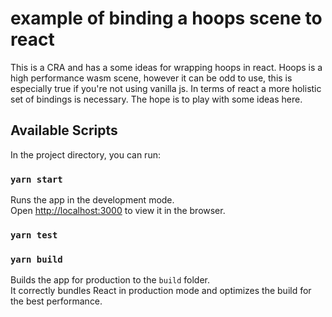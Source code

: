# example of binding a hoops scene to react

This is a CRA and has a some ideas for wrapping hoops in react. Hoops is a high performance wasm scene, however it can be odd to use, this is especially true if you're not using vanilla js. In terms of react a more holistic set of bindings is necessary. The hope is to play with some ideas here.

## Available Scripts

In the project directory, you can run:

### `yarn start`

Runs the app in the development mode.\
Open [http://localhost:3000](http://localhost:3000) to view it in the browser.

### `yarn test`

### `yarn build`

Builds the app for production to the `build` folder.\
It correctly bundles React in production mode and optimizes the build for the best performance.
